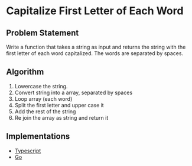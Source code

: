 # Capitalize First Letter of Each Word

## Problem Statement
Write a function that takes a string as input and returns the string with the first letter of each word capitalized. The words are separated by spaces.

## Algorithm
1. Lowercase the string.
2. Convert string into a array, separated by spaces
3. Loop array (each word)
4. Split the first letter and upper case it
5. Add the rest of the string
6. Re join the array as string and return it

## Implementations
- [Typescript](./ts)
- [Go](./go)
